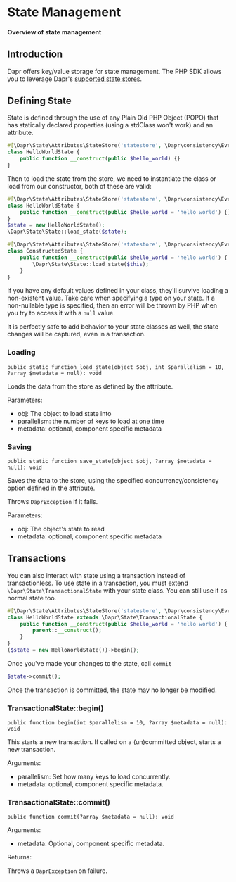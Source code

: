 # State Management

#### Overview of state management

## Introduction

Dapr offers key/value storage for state management. The PHP SDK allows you to leverage
Dapr's [supported state stores](https://docs.dapr.io/operations/components/setup-state-store/supported-state-stores/).

## Defining State

State is defined through the use of any Plain Old PHP Object (POPO) that has statically declared properties (using a
stdClass won't work) and an attribute.

```php
#[\Dapr\State\Attributes\StateStore('statestore', \Dapr\consistency\EventualFirstWrite::class)]
class HelloWorldState {
    public function __construct(public $hello_world) {}
}
```

Then to load the state from the store, we need to instantiate the class or load from our constructor, both of these are
valid:

```php
#[\Dapr\State\Attributes\StateStore('statestore', \Dapr\consistency\EventualFirstWrite::class)]
class HelloWorldState {
    public function __construct(public $hello_world = 'hello world') {}
}
$state = new HelloWorldState();
\Dapr\State\State::load_state($state);

#[\Dapr\State\Attributes\StateStore('statestore', \Dapr\consistency\EventualFirstWrite::class)]
class ConstructedState {
    public function __construct(public $hello_world = 'hello world') { 
        \Dapr\State\State::load_state($this);
    }
}
```

If you have any default values defined in your class, they'll survive loading a non-existent value. Take care
when specifying a type on your state. If a non-nullable type is specified, then an error will be thrown by PHP when you
try to access it with a `null` value.

It is perfectly safe to add behavior to your state classes as well, the state changes will be captured, even in a
transaction.

### Loading

```
public static function load_state(object $obj, int $parallelism = 10, ?array $metadata = null): void
```

Loads the data from the store as defined by the attribute.

Parameters:

- obj: The object to load state into
- parallelism: the number of keys to load at one time
- metadata: optional, component specific metadata

### Saving

```
public static function save_state(object $obj, ?array $metadata = null): void
```

Saves the data to the store, using the specified concurrency/consistency option defined in the attribute.

Throws `DaprException` if it fails.

Parameters:

- obj: The object's state to read
- metadata: optional, component specific metadata

## Transactions

You can also interact with state using a transaction instead of transactionless. To use state in a transaction, you must extend 
`\Dapr\State\TransactionalState` with your state class. You can still use it as normal state too.

```php
#[\Dapr\State\Attributes\StateStore('statestore', \Dapr\consistency\EventualFirstWrite::class)]
class HelloWorldState extends \Dapr\State\TransactionalState {
    public function __construct(public $hello_world = 'hello world') {
        parent::__construct();
    }
}
($state = new HelloWorldState())->begin();
```

Once you've made your changes to the state, call `commit`

```php
$state->commit();
```

Once the transaction is committed, the state may no longer be modified.

### TransactionalState::begin()

```
public function begin(int $parallelism = 10, ?array $metadata = null): void
```

This starts a new transaction. If called on a (un)committed object, starts a new transaction.

Arguments:

- parallelism: Set how many keys to load concurrently.
- metadata: optional, component specific metadata.

### TransactionalState::commit()

```
public function commit(?array $metadata = null): void
```

Arguments:

- metadata: Optional, component specific metadata.

Returns:

Throws a `DaprException` on failure.
